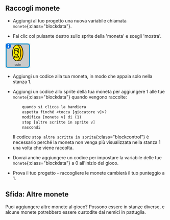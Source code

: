 ## Raccogli monete

+ Aggiungi al tuo progetto una nuova variabile chiamata `monete`{:class="blockdata"}.

+ Fai clic col pulsante destro sullo sprite della 'moneta' e scegli 'mostra'.

![screenshot](images/world-coins.png)

+ Aggiungi un codice alla tua moneta, in modo che appaia solo nella stanza 1.

+ Aggiungi un codice allo sprite della tua moneta per aggiungere 1 alle tue `monete`{:class="blockdata"} quando vengono raccolte:

	```blocks
		quando si clicca la bandiera
		aspetta finché <tocca [giocatore v]>?
		modifica [monete v] di (1)
		stop [altre scritte in sprite v]
		nascondi
	```

	Il codice `stop altre scritte in sprite`{:class="blockcontrol"} è necessario perché la moneta non venga più visualizzata nella stanza 1 una volta che viene raccolta.

+ Dovrai anche aggiungere un codice per impostare la variabile delle tue `monete`{:class="blockdata"} a 0 all'inizio del gioco.

+ Prova il tuo progetto - raccogliere le monete cambierà il tuo punteggio a 1.

## Sfida: Altre monete
Puoi aggiungere altre monete al gioco? Possono essere in stanze diverse, e alcune monete potrebbero essere custodite dai nemici in pattuglia.
